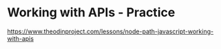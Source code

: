 # Working with APIs - Practice

<https://www.theodinproject.com/lessons/node-path-javascript-working-with-apis>

